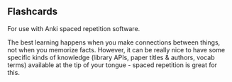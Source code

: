 ## Flashcards

For use with Anki spaced repetition software.

The best learning happens when you make connections between things, not when you memorize facts. However, it can be really nice to have some specific kinds of knowledge (library APIs, paper titles & authors, vocab terms) available at the tip of your tongue - spaced repetition is great for this.
